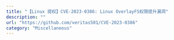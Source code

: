 ```yaml
---
title: "【Linux 提权】CVE-2023-0386: Linux OverlayFS权限提升漏洞"
description: ""
url: "https://github.com/veritas501/CVE-2023-0386"
category: "Miscellaneous"
---
```


